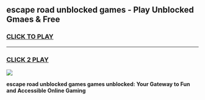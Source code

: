 
## escape road unblocked games - Play Unblocked Gmaes & Free
<h3>
<a href="https://news.freeplayer.one?title=escape_road_unblocked_games&ref=23F">CLICK TO PLAY</a></h3>
<hr>

<h3>
<a href="https://news.freeplayer.one?title=escape_road_unblocked_games&ref=23F">CLICK 2 PLAY</a>
  
</h3>

<a href="https://news.freeplayer.one?title=escape_road_unblocked_games&ref=23F/"><img src="https://clearcache.store/games.png"></a>


**escape road unblocked games games unblocked: Your Gateway to Fun and Accessible Online Gaming**
